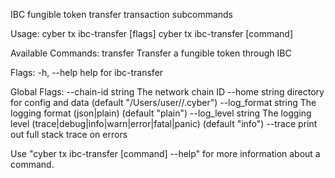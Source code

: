 IBC fungible token transfer transaction subcommands

Usage:
  cyber tx ibc-transfer [flags]
  cyber tx ibc-transfer [command]

Available Commands:
  transfer    Transfer a fungible token through IBC

Flags:
  -h, --help   help for ibc-transfer

Global Flags:
      --chain-id string     The network chain ID
      --home string         directory for config and data (default "/Users/user//.cyber")
      --log_format string   The logging format (json|plain) (default "plain")
      --log_level string    The logging level (trace|debug|info|warn|error|fatal|panic) (default "info")
      --trace               print out full stack trace on errors

Use "cyber tx ibc-transfer [command] --help" for more information about a command.
